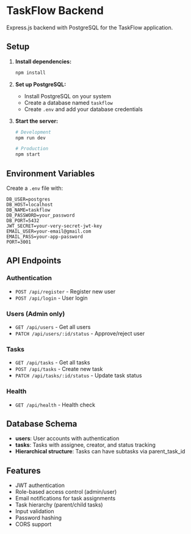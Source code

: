 
# TaskFlow Backend

Express.js backend with PostgreSQL for the TaskFlow application.

## Setup

1. **Install dependencies:**
   ```bash
   npm install
   ```

2. **Set up PostgreSQL:**
   - Install PostgreSQL on your system
   - Create a database named `taskflow`
   - Create `.env` and add your database credentials


3. **Start the server:**
   ```bash
   # Development
   npm run dev

   # Production
   npm start
   ```

## Environment Variables

Create a `.env` file with:

```env
DB_USER=postgres
DB_HOST=localhost
DB_NAME=taskflow
DB_PASSWORD=your_password
DB_PORT=5432
JWT_SECRET=your-very-secret-jwt-key
EMAIL_USER=your-email@gmail.com
EMAIL_PASS=your-app-password
PORT=3001
```

## API Endpoints

### Authentication
- `POST /api/register` - Register new user
- `POST /api/login` - User login

### Users (Admin only)
- `GET /api/users` - Get all users
- `PATCH /api/users/:id/status` - Approve/reject user

### Tasks
- `GET /api/tasks` - Get all tasks
- `POST /api/tasks` - Create new task
- `PATCH /api/tasks/:id/status` - Update task status

### Health
- `GET /api/health` - Health check

## Database Schema

- **users**: User accounts with authentication
- **tasks**: Tasks with assignee, creator, and status tracking
- **Hierarchical structure**: Tasks can have subtasks via parent_task_id

## Features

- JWT authentication
- Role-based access control (admin/user)
- Email notifications for task assignments
- Task hierarchy (parent/child tasks)
- Input validation
- Password hashing
- CORS support
